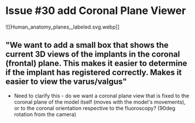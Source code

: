 # Issue #30 add Coronal Plane Viewer

![[Human_anatomy_planes,_labeled.svg.webp]]

## "We want to add a small box that shows the current 3D views of the implants in the coronal (frontal) plane. This makes it easier to determine if the implant has registered correctly. Makes it easier to view the varus/valgus"

- Need to clarify this - do we want a coronal plane view that is fixed to the coronal plane of the model itself (moves with the model's movements), or to the coronal orientation respective to the fluoroscopy? (90deg rotation from the camera)

